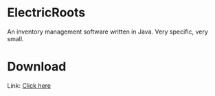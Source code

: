 # ElectricRoots
An inventory management software written in Java. Very specific, very small.

# Download
Link: [Click here](https://github.com/Plajdo/ElectricRoots/raw/master/tabulka_run.jar)
